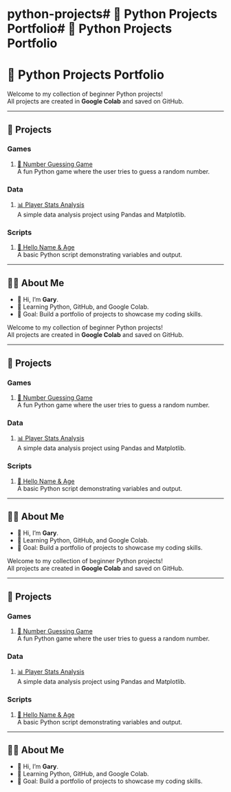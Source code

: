 # python-projects# 🚀 Python Projects Portfolio# 🚀 Python Projects Portfolio
# 🚀 Python Projects Portfolio

Welcome to my collection of beginner Python projects!  
All projects are created in **Google Colab** and saved on GitHub.

---

## 📂 Projects

### Games
1. [🎲 Number Guessing Game](https://colab.research.google.com/github/garybeal25-sketch/python-projects/blob/main/games/number_guessing_game.ipynb)  
   A fun Python game where the user tries to guess a random number.

### Data
1. [📊 Player Stats Analysis](https://colab.research.google.com/github/garybeal25-sketch/python-projects/blob/main/data/player_stats_analysis.ipynb)  
   A simple data analysis project using Pandas and Matplotlib.

### Scripts
1. [👤 Hello Name & Age](https://colab.research.google.com/github/garybeal25-sketch/python-projects/blob/main/hello_name_age.ipynb)  
   A basic Python script demonstrating variables and output.

---

## 🧑‍💻 About Me
- 👋 Hi, I’m **Gary**.  
- 🌱 Learning Python, GitHub, and Google Colab.  
- 🎯 Goal: Build a portfolio of projects to showcase my coding skills.

Welcome to my collection of beginner Python projects!  
All projects are created in **Google Colab** and saved on GitHub.

---

## 📂 Projects

### Games
1. [🎲 Number Guessing Game](games/number_guessing_game.ipynb)  
   A fun Python game where the user tries to guess a random number.

### Data
1. [📊 Player Stats Analysis](data/player_stats_analysis.ipynb)  
   A simple data analysis project using Pandas and Matplotlib.

### Scripts
1. [👤 Hello Name & Age](hello_name_age.ipynb)  
   A basic Python script demonstrating variables and output.

---

## 🧑‍💻 About Me
- 👋 Hi, I’m **Gary**.  
- 🌱 Learning Python, GitHub, and Google Colab.  
- 🎯 Goal: Build a portfolio of projects to showcase my coding skills.


Welcome to my collection of beginner Python projects!  
All projects are created in **Google Colab** and saved on GitHub.

---

## 📂 Projects

### Games
1. [🎲 Number Guessing Game](games/number_guessing_game.ipynb)  
   A fun Python game where the user tries to guess a random number.

### Data
1. [📊 Player Stats Analysis](data/player_stats_analysis.ipynb)  
   A simple data analysis project using Pandas and Matplotlib.

### Scripts
1. [👤 Hello Name & Age](hello_name_age.ipynb)  
   A basic Python script demonstrating variables and output.

---

## 🧑‍💻 About Me
- 👋 Hi, I’m **Gary**.  
- 🌱 Learning Python, GitHub, and Google Colab.  
- 🎯 Goal: Build a portfolio of projects to showcase my coding skills.
